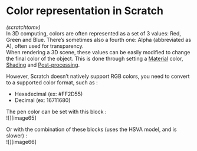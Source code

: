 # Color representation in Scratch
*(scratchtomv)*  
In 3D computing, colors are often represented as a set of 3 values: Red, Green and Blue. There’s sometimes also a fourth one: Alpha (abbreviated as A), often used for transparency.  
When rendering a 3D scene, these values can be easily modified to change the final color of the object. This is done through setting a [Material](\#material) color, [Shading](\#shading) and [Post-processing](\#post-processing).

However, Scratch doesn’t natively support RGB colors, you need to convert to a supported color format, such as : 

* Hexadecimal (ex: \#FF2D55)  
* Decimal (ex: 16711680\)

The pen color can be set with this block :   
![][image65]

Or with the combination of these blocks (uses the HSVA model, and is slower) :   
![][image66]